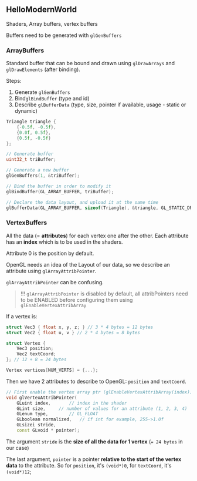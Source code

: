 ## HelloModernWorld

Shaders, Array buffers, vertex buffers


Buffers need to be generated with `glGenBuffers`

### ArrayBuffers

Standard buffer that can be bound and drawn using `glDrawArrays` and `glDrawElements` (after binding).

Steps:

1. Generate `glGenBuffers`
2. Bind`glBindBuffer` (type and id)
3. Describe `glBufferData` (type, size, pointer if available, usage - static or dynamic)

```cpp
Triangle triangle {
	{-0.5f, -0.5f},
	{0.0f, 0.5f},
	{0.5f, -0.5f}
};

// Generate buffer
uint32_t triBuffer;

// Generate a new buffer
glGenBuffers(1, &triBuffer);

// Bind the buffer in order to modify it
glBindBuffer(GL_ARRAY_BUFFER, triBuffer);

// Declare the data layout, and upload it at the same time
glBufferData(GL_ARRAY_BUFFER, sizeof(Triangle), &triangle, GL_STATIC_DRAW);
```


### VertexBuffers

All the data (= **attributes**) for each vertex one after the other. 
Each attribute has an **index** which is to be used in the shaders.

Attribute 0 is the position by default.

OpenGL needs an idea of the Layout of our data, so we describe an 
attribute using `glArrayAttribPointer`.

`glArrayAttribPointer` can be confusing.

> !!! `glArrayAttribPointer` is disabled by default, all attribPointers 
> need to be ENABLED before configuring them using `glEnableVertexAttribArray`

If a vertex is:
```cpp
struct Vec3 { float x, y, z; } // 3 * 4 bytes = 12 bytes
struct Vec2 { float u, v } // 2 * 4 bytes = 8 bytes

struct Vertex {
	Vec3 position;
	Vec2 textCoord;
}; // 12 + 8 = 24 bytes

Vertex vertices[NUM_VERTS] = {...};
```

Then we have 2 attributes to describe to OpenGL: `position` and `textCoord`.

```cpp
// First enable the vertex array ptr (glEnableVertexAttribArray(index))
void glVertexAttribPointer(
  	GLuint index,		// index in the shader
  	GLint size,		// number of values for an attribute (1, 2, 3, 4)
  	GLenum type,		// GL_FLOAT
  	GLboolean normalized,	// if int for example, 255->1.0f
  	GLsizei stride,
  	const GLvoid * pointer);
```

The argument `stride` is the **size of all the data for 1 vertex** (`= 24 bytes` in 
our case)

The last argument, `pointer` is a pointer **relative to the start of the vertex data** 
to the attribute. So for `position`, it's `(void*)0`, for `textCoord`, it's `(void*)12`;
